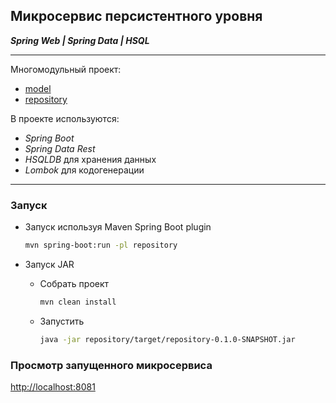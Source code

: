 Микросервис персистентного уровня
---------------------------------

_**Spring Web | Spring Data | HSQL**_

___

Многомодульный проект:
  - [model](model)
  - [repository](repository)
  
В проекте используются:

- _Spring Boot_
- _Spring Data Rest_
- _HSQLDB_ для хранения данных
- _Lombok_ для кодогенерации

___

### Запуск
* Запуск используя Maven Spring Boot plugin
    ```bash
    mvn spring-boot:run -pl repository
    ```

* Запуск JAR
  * Собрать проект
      ```bash
      mvn clean install
      ```
  * Запустить
      ```bash
      java -jar repository/target/repository-0.1.0-SNAPSHOT.jar
      ```

### Просмотр запущенного микросервиса
[http://localhost:8081](http://localhost:8081)